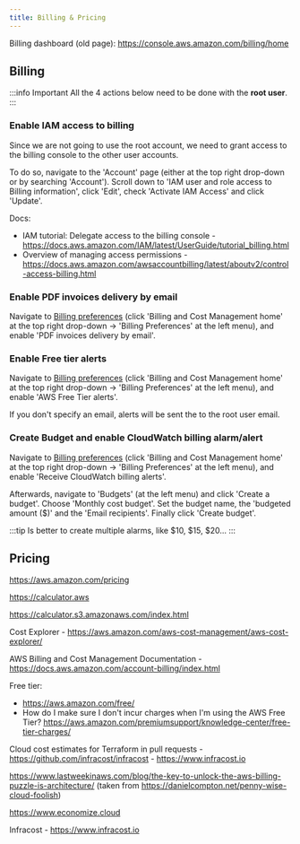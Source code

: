 ```yaml
---
title: Billing & Pricing
---
```


Billing dashboard (old page): https://console.aws.amazon.com/billing/home

## Billing

:::info Important
All the 4 actions below need to be done with the **root user**.
:::

### Enable IAM access to billing

Since we are not going to use the root account, we need to grant access to the billing console to the other user accounts.

To do so, navigate to the 'Account' page (either at the top right drop-down or by searching 'Account'). Scroll down to 'IAM user and role access to Billing information', click 'Edit', check 'Activate IAM Access' and click 'Update'.

Docs:

- IAM tutorial: Delegate access to the billing console - https://docs.aws.amazon.com/IAM/latest/UserGuide/tutorial_billing.html
- Overview of managing access permissions - https://docs.aws.amazon.com/awsaccountbilling/latest/aboutv2/control-access-billing.html

### Enable PDF invoices delivery by email

Navigate to [Billing preferences](https://console.aws.amazon.com/billing/home#/preferences) (click 'Billing and Cost Management home' at the top right drop-down → 'Billing Preferences' at the left menu), and enable 'PDF invoices delivery by email'.

### Enable Free tier alerts

Navigate to [Billing preferences](https://console.aws.amazon.com/billing/home#/preferences) (click 'Billing and Cost Management home' at the top right drop-down → 'Billing Preferences' at the left menu), and enable 'AWS Free Tier alerts'.

If you don't specify an email, alerts will be sent the to the root user email.

### Create Budget and enable CloudWatch billing alarm/alert

Navigate to [Billing preferences](https://console.aws.amazon.com/billing/home#/preferences) (click 'Billing and Cost Management home' at the top right drop-down → 'Billing Preferences' at the left menu), and enable 'Receive CloudWatch billing alerts'.

Afterwards, navigate to 'Budgets' (at the left menu) and click 'Create a budget'. Choose 'Monthly cost budget'. Set the budget name, the 'budgeted amount ($)' and the 'Email recipients'. Finally click 'Create budget'.

:::tip
Is better to create multiple alarms, like $10, $15, $20…
:::

## Pricing

https://aws.amazon.com/pricing

https://calculator.aws

https://calculator.s3.amazonaws.com/index.html

Cost Explorer - https://aws.amazon.com/aws-cost-management/aws-cost-explorer/

AWS Billing and Cost Management Documentation - https://docs.aws.amazon.com/account-billing/index.html

Free tier:

- https://aws.amazon.com/free/
- How do I make sure I don't incur charges when I'm using the AWS Free Tier? https://aws.amazon.com/premiumsupport/knowledge-center/free-tier-charges/

Cloud cost estimates for Terraform in pull requests - https://github.com/infracost/infracost - https://www.infracost.io

https://www.lastweekinaws.com/blog/the-key-to-unlock-the-aws-billing-puzzle-is-architecture/ (taken from https://danielcompton.net/penny-wise-cloud-foolish)

https://www.economize.cloud

Infracost - https://www.infracost.io
